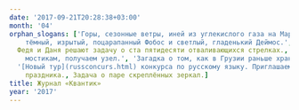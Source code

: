```yaml
---
date: '2017-09-21T20:28:38+03:00'
month: '04'
orphan_slogans: ['Горы, сезонные ветры, иней из углекислого газа на Марсе, а также два удивительно непохожих его спутника:
    тёмный, изрытый, поцарапанный Фобос и светлый, гладенький Деймос.', Как мимо Саши Прошкина северные олени мигрировали.,
  Федя и Даня решают задачу о ста пятидесяти отваливающихся стрелках., Четыре загадки на спортивную тему., 'Обходя ров по
    мостикам, получаем узел.', 'Загадка о том, как в Грузии раньше хранили вино.', Сложить симметричную фигуру из трёх деталей.,
  '[Новый тур](russconcurs.html) конкурса по русскому языку. Приглашаем поучаствовать всех желающих!', Избранные задачи математического
    праздника., Задача о паре скреплённых зеркал.]
title: Журнал «Квантик»
year: '2017'
---
```

